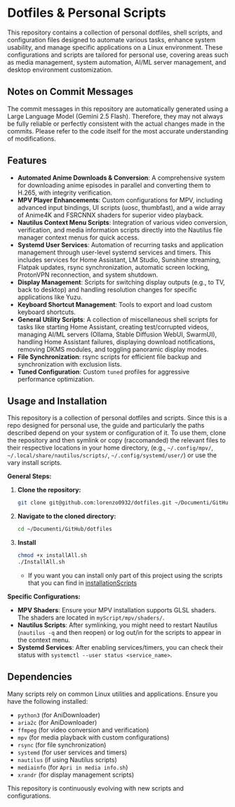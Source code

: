 # Dotfiles & Personal Scripts

This repository contains a collection of personal dotfiles, shell scripts, and configuration files designed to automate various tasks, enhance system usability, and manage specific applications on a Linux environment. These configurations and scripts are tailored for personal use, covering areas such as media management, system automation, AI/ML server management, and desktop environment customization.

## Notes on Commit Messages

The commit messages in this repository are automatically generated using a Large Language Model (Gemini 2.5 Flash). Therefore, they may not always be fully reliable or perfectly consistent with the actual changes made in the commits. Please refer to the code itself for the most accurate understanding of modifications.

## Features

*   **Automated Anime Downloads & Conversion**: A comprehensive system for downloading anime episodes in parallel and converting them to H.265, with integrity verification.
*   **MPV Player Enhancements**: Custom configurations for MPV, including advanced input bindings, UI scripts (uosc, thumbfast), and a wide array of Anime4K and FSRCNNX shaders for superior video playback.
*   **Nautilus Context Menu Scripts**: Integration of various video conversion, verification, and media information scripts directly into the Nautilus file manager context menus for quick access.
*   **Systemd User Services**: Automation of recurring tasks and application management through user-level systemd services and timers. This includes services for Home Assistant, LM Studio, Sunshine streaming, Flatpak updates, rsync synchronization, automatic screen locking, ProtonVPN reconnection, and system shutdown.
*   **Display Management**: Scripts for switching display outputs (e.g., to TV, back to desktop) and handling resolution changes for specific applications like Yuzu.
*   **Keyboard Shortcut Management**: Tools to export and load custom keyboard shortcuts.
*   **General Utility Scripts**: A collection of miscellaneous shell scripts for tasks like starting Home Assistant, creating test/corrupted videos, managing AI/ML servers (Ollama, Stable Diffusion WebUI, SwarmUI), handling Home Assistant failures, displaying download notifications, removing DKMS modules, and toggling panoramic display modes.
*   **File Synchronization**: rsync scripts for efficient file backup and synchronization with exclusion lists.
*   **Tuned Configuration**: Custom `tuned` profiles for aggressive performance optimization.

## Usage and Installation

This repository is a collection of personal dotfiles and scripts. Since this is a repo designed for personal use, the guide and particularly the paths described depend on your system or configuration of it. To use them, clone the repository and then symlink or copy (raccomanded) the relevant files to their respective locations in your home directory, (e.g., `~/.config/mpv/`, `~/.local/share/nautilus/scripts/`, `~/.config/systemd/user/`) or use the vary install scripts. 

**General Steps:**

1.  **Clone the repository:**
    ```bash
    git clone git@github.com:lorenzo0932/dotfiles.git ~/Documenti/GitHub/dotfiles
    ```
2.  **Navigate to the cloned directory:**
    ```bash
    cd ~/Documenti/GitHub/dotfiles
    ```
3.  **Install**
    ```bash
    chmod +x installAll.sh
    ./InstallAll.sh
    ```
    * If you want you can install only part of this project using the scripts that you can find in [installationScripts](https://github.com/lorenzo0932/dotfiles/tree/main/installationScripts)

**Specific Configurations:**

*   **MPV Shaders**: Ensure your MPV installation supports GLSL shaders. The shaders are located in `myScript/mpv/shaders/`.
*   **Nautilus Scripts**: After symlinking, you might need to restart Nautilus (`nautilus -q` and then reopen) or log out/in for the scripts to appear in the context menu.
*   **Systemd Services**: After enabling services/timers, you can check their status with `systemctl --user status <service_name>`.

## Dependencies

Many scripts rely on common Linux utilities and applications. Ensure you have the following installed:

*   `python3` (for AniDownloader)
*   `aria2c` (for AniDownloader)
*   `ffmpeg` (for video conversion and verification)
*   `mpv` (for media playback with custom configurations)
*   `rsync` (for file synchronization)
*   `systemd` (for user services and timers)
*   `nautilus` (if using Nautilus scripts)
*   `mediainfo` (for `Apri in media info.sh`)
*   `xrandr` (for display management scripts)

This repository is continuously evolving with new scripts and configurations.
